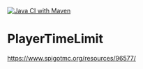 [![Java CI with Maven](https://github.com/J0J0HA/PlayerTimeLimitWeekly/actions/workflows/maven.yml/badge.svg)](https://github.com/J0J0HA/PlayerTimeLimitWeekly/actions/workflows/maven.yml)

# PlayerTimeLimit
 https://www.spigotmc.org/resources/96577/
